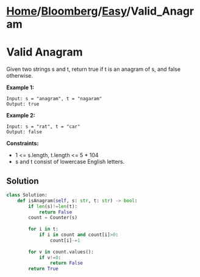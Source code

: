 # [Home](./../../..)/[Bloomberg](./../..)/[Easy](./..)/Valid_Anagram
<h1>Valid Anagram</h1>

<p>
Given two strings s and t, return true if t is an anagram of s, and false otherwise.
  
</p>

<b>Example 1:</b>

    Input: s = "anagram", t = "nagaram"
    Output: true
    
<b>Example 2:</b>

    Input: s = "rat", t = "car"
    Output: false

<b>Constraints:</b>

- 1 <= s.length, t.length <= 5 * 104
- s and t consist of lowercase English letters.

<h2>Solution</h2>

```python
class Solution:
    def isAnagram(self, s: str, t: str) -> bool:
        if len(s)!=len(t):
            return False
        count = Counter(s)
    
        for i in t:
            if i in count and count[i]>0:
                count[i]-=1
                
        for v in count.values():
            if v!=0:
                return False
        return True
```
